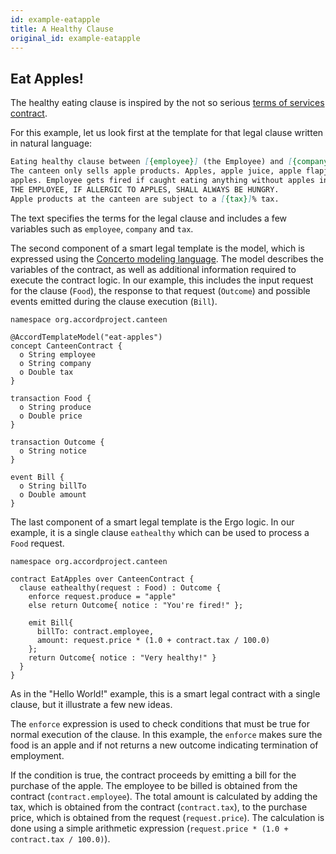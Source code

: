 ```yaml
---
id: example-eatapple
title: A Healthy Clause
original_id: example-eatapple
---
```


## Eat Apples!

The healthy eating clause is inspired by the not so serious [terms of services contract](https://www.grahamcluley.com/page-46-apples-new-ios-agreement-funny-fake-makes-serious-point/).

For this example, let us look first at the template for that legal clause written in natural language:

```markdown
Eating healthy clause between [{employee}] (the Employee) and [{company}] (the Company).
The canteen only sells apple products. Apples, apple juice, apple flapjacks, toffee
apples. Employee gets fired if caught eating anything without apples in it.
THE EMPLOYEE, IF ALLERGIC TO APPLES, SHALL ALWAYS BE HUNGRY.
Apple products at the canteen are subject to a [{tax}]% tax.
```

The text specifies the terms for the legal clause and includes a few
variables such as `employee`, `company` and `tax`.

The second component of a smart legal template is the model, which is
expressed using the [Concerto modeling language](https://github.com/accordproject/concerto).
The model describes the variables of the contract, as well as additional
information required to execute the contract logic. In our example,
this includes the input request for the clause (`Food`), the response
to that request (`Outcome`) and possible events emitted during the
clause execution (`Bill`).

```ergo
namespace org.accordproject.canteen

@AccordTemplateModel("eat-apples")
concept CanteenContract {
  o String employee
  o String company
  o Double tax
}

transaction Food {
  o String produce
  o Double price
}

transaction Outcome {
  o String notice
}

event Bill {
  o String billTo
  o Double amount
}
```

The last component of a smart legal template is the Ergo logic. In our example, it is a single clause `eathealthy` which can be used to process a `Food` request.

```ergo
namespace org.accordproject.canteen

contract EatApples over CanteenContract {
  clause eathealthy(request : Food) : Outcome {
    enforce request.produce = "apple"
    else return Outcome{ notice : "You're fired!" };

    emit Bill{
      billTo: contract.employee,
      amount: request.price * (1.0 + contract.tax / 100.0)
    };
    return Outcome{ notice : "Very healthy!" }
  }
}
```

As in the "Hello World!" example, this is a smart legal contract with
a single clause, but it illustrate a few new ideas.

The `enforce` expression is used to check conditions that must be true
for normal execution of the clause. In this example, the `enforce`
makes sure the food is an apple and if not returns a new outcome
indicating termination of employment.

If the condition is true, the contract proceeds by emitting a bill for
the purchase of the apple. The employee to be billed is obtained from
the contract (`contract.employee`). The total amount is calculated by
adding the tax, which is obtained from the contract (`contract.tax`),
to the purchase price, which is obtained from the request
(`request.price`). The calculation is done using a simple arithmetic
expression (`request.price * (1.0 + contract.tax / 100.0)`).

